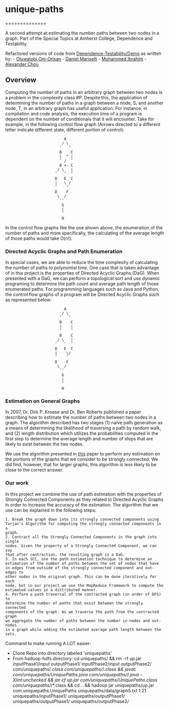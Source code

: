 # unique-paths
==============

A second attempt at estimating the number paths between two nodes in a graph. 
Part of the Special Topics at Amherst College, Dependence and Testability.

Refactored versions of code from [Dependence-Testability/Demo](https://github.com/Dependence-Testability/Demo) as written by:
    - [Oluwatobi Oni-Orisan](https://github.com/oluwatobi)
    - [Daniel Mariselli](https://github.com/dmariselli)
    - [Mohammed Ibrahim](https://github.com/Yasirmod17)
    - [Alexander Chou](https://github.com/chounese)

## Overview
Computing the number of paths in an arbitrary graph between two nodes is a
problem in the complexity class #P. Despite this, the application of
determining the number of paths in a graph between a node, S, and another
node, T, in an arbitrary graph has useful application. For instance, in
compilation and code analysis, the execution time of a program is dependent on
the number of conditionals that it will encounter. Take for example, in the
following control flow graph (Arrows directed to a different letter indicate
different state, different portion of control):

                              A
                             / \
                            ˇ   ˇ
                            B    C
                            |  ^ |
                            ˇ /  ˇ
                            B <- C
                           / \   |
                          ˇ   ˇ  ˇ
                          D   E  C
                          |   \ /
                          ˇ    ˇ
                          D    F
                           \  /
                            ˇˇ
                             G
                             |
                             ˇ
                             H

In the control flow graphs like the one shown above, the enumeration of the
number of paths and more specifically, the calculating of the average length
of those paths would take O(n!).

### Directed Acyclic Graphs and Path Enumeration
In special cases, we are able to reduce the time complexity of calculating the
number of paths to polynomial time. One case that is taken advantage of in
this project is the properties of Directed Acyclic Graphs (DaG). When
presented with a DaG, we can perform a topological sort and use dynamic
programing to determine the path count and average path length of those
enumerated paths. For programming languages such as Java and Python, the
control flow graphs of a program will be Directed Acyclic Graphs such as 
represented below:


                              A
                             / \
                            ˇ   ˇ
                            B    C
                            |    |
                            ˇ    ˇ
                            B    C
                           / \   |
                          ˇ   ˇ  ˇ
                          D   E  C
                          |    \/
                          ˇ    ˇ
                          D    F
                           \  /
                            ˇˇ
                             G
                             |
                             ˇ
                             H

### Estimation on General Graphs
In 2007, Dr. Dirk P. Kroese and Dr. Ben Roberts published a paper describing
how to estimate the number of paths between two nodes in a graph. The
algorithm described has two stages (1) naive path generation as a means of
determining the likelihood of traversing a path by random walk, and (2) length
distribution which utilizes the probabilities computed in the first step to
determine the average length and number of steps that are likely to exist
between the two nodes.

We use the algorithm presented in [this](https://people.smp.uq.edu.au/DirkKroese/ps/robkro_rev.pdf) paper to perform any estimation on the
portions of the graphs that we consider to be strongly connected. We did find,
however, that for larger graphs, this algorithm is less likely to be close to
the correct answer.

### Our work
In this project we combine the use of path estimation with the properties of
Strongly Connected Components as they related to Directed Acyclic Graphs in
order to increase the accuracy of the estimation. The algorithm that we use
can be explained in the following steps:

    1. Break the graph down into its strongly connected components using
    Tarjan's Algorithm for computing the strongly connected components in a
    graph.
    2. Contract all the Strongly Connected Components in the graph into single
    nodes. Given the property of a Strongly Connected Component, we can say
    that after contraction, the resulting graph is a DaG.
    3. In each SCC, use the path estimation technique to determine an
    estimation of the number of paths between the set of nodes that have
    in-edges from outside of the strongly connected component and out-edges to
    other nodes in the original graph. This can be done iteratively for each
    node, but in our project we use the MapReduce Framework to compute the
    estimated values in a distributed manner.
    4. Perform a path traversal of the contracted graph (in order of DFS) to
    determine the number of paths that exist between the strongly connected
    components of the graph. As we traverse the path from the contracted graph
    we aggregate the number of paths between the number in-nodes and out-nodes
    in a graph while adding the estimated average path length between the sets.

Command to make running A LOT easier:
  - Clone Repo into directory labeled 'uniquepaths'
  - From hadoop-hdfs directory:
      cd uniquepaths/ && rm -rf up.jar inputPhase1/input outputPhase1/ inputPhase2/input outputPhase2/ com/uniquepaths/*.class com/uniquepaths/*/*.class && javac com/uniquepaths/UniquePaths.java com/uniquepaths/*/*.java -Xlint:unchecked && jar cf up.jar com/uniquepaths/UniquePaths.class com/uniquepaths/*/*.class && cd .. && hadoop jar uniquepaths/up.jar com.uniquepaths.UniquePaths uniquepaths/data/graph5.txt 1 21 uniquepaths/inputPhase1/ uniquepaths/outputPhase1/ uniquepaths/outputPhase1/ uniquepaths/outputPhase2/
